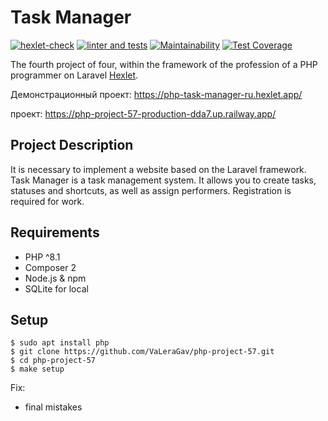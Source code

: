 # Task Manager

[![hexlet-check](https://github.com/VaLeraGav/php-project-57/workflows/hexlet-check/badge.svg)](https://github.com/VaLeraGav/php-project-57/actions)
[![linter and tests](https://github.com/VaLeraGav/php-project-57/actions/workflows/workflow.yml/badge.svg)](https://github.com/VaLeraGav/php-project-57/actions/workflows/workflow.yml)
[![Maintainability](https://api.codeclimate.com/v1/badges/fe1c70f8445a1771f610/maintainability)](https://codeclimate.com/github/VaLeraGav/php-project-lvl4/maintainability)
[![Test Coverage](https://api.codeclimate.com/v1/badges/fe1c70f8445a1771f610/test_coverage)](https://codeclimate.com/github/VaLeraGav/php-project-lvl4/test_coverage)

The fourth project of four, within the framework of the profession of a PHP programmer on
Laravel [Hexlet](https://ru.hexlet.io/professions/php).

Демонстрационный проект:
https://php-task-manager-ru.hexlet.app/

проект: https://php-project-57-production-dda7.up.railway.app/

## Project Description

It is necessary to implement a website based on the Laravel framework.
Task Manager is a task management system.
It allows you to create tasks, statuses and shortcuts, as well as assign performers. Registration is required for work.

## Requirements

* PHP ^8.1
* Composer 2
* Node.js & npm
* SQLite for local

## Setup

```
$ sudo apt install php
$ git clone https://github.com/VaLeraGav/php-project-57.git
$ cd php-project-57
$ make setup
```

Fix:

- final mistakes

